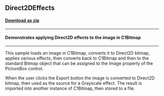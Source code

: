 ## Direct2DEffects
#### [Download as zip](https://grapecity.github.io/DownGit/#/home?url=https://github.com/GrapeCity/ComponentOne-WinForms-Samples/tree/master/NetFramework\Bitmap\CS\Direct2DEffects)
____
#### Demonstrates applying Direct2D effects to the image in C1Bitmap
____
This sample loads an image in C1Bitmap, converts it to Direct2D bitmap, applies various effects, then converts back to C1Bitmap and then to the standard Bitmap object that can be assigned to the Image property of the PictureBox control. 

When the user clicks the Export button the image is converted to Direct2D bitmap, then used as the source for a Grayscale effect. The result is imported into another instance of C1Bitmap, then stored to a file. 